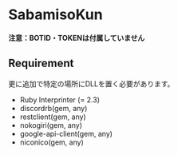 # SabamisoKun
**注意：BOTID・TOKENは付属していません**
## Requirement
更に追加で特定の場所にDLLを置く必要があります。
- Ruby Interprinter (= 2.3)
- discordrb(gem, any)
- restclient(gem, any)
- nokogiri(gem, any)
- google-api-client(gem, any)
- niconico(gem, any)
